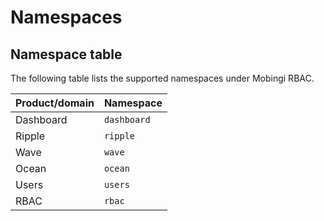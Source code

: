 # Namespaces

## Namespace table

The following table lists the supported namespaces under Mobingi RBAC.

| Product/domain | Namespace |
| :--- | :--- |
| Dashboard | `dashboard` |
| Ripple | `ripple` |
| Wave | `wave` |
| Ocean | `ocean` |
| Users | `users` |
| RBAC | `rbac` |



